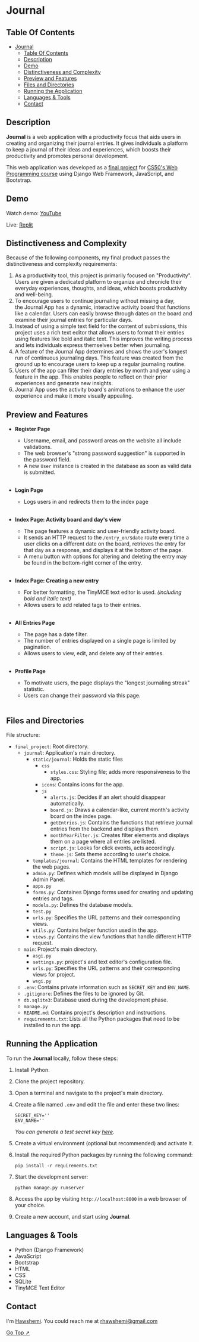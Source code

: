 # Journal


## Table Of Contents

- [Journal](#journal)
  - [Table Of Contents](#table-of-contents)
  - [Description](#description)
  - [Demo](#demo)
  - [Distinctiveness and Complexity](#distinctiveness-and-complexity)
  - [Preview and Features](#preview-and-features)
  - [Files and Directories](#files-and-directories)
  - [Running the Application](#running-the-application)
  - [Languages & Tools](#languages--tools)
  - [Contact](#contact)


## Description
**Journal** is a web application with a productivity focus that aids users in creating and organizing their journal entries. It gives individuals a platform to keep a journal of their ideas and experiences, which boosts their productivity and promotes personal development.

This web application was developed  as a [final project](https://cs50.harvard.edu/web/2020/projects/final/capstone/) for [CS50's Web Programming course](https://cs50.harvard.edu/web/2020/) using Django Web Framework, JavaScript, and Bootstrap.


## Demo
Watch demo: [YouTube](https://youtu.be/)

Live: [Replit]()


## Distinctiveness and Complexity

Because of the following components, my final product passes the distinctiveness and complexity requirements:


1. As a productivity tool, this project is primarily focused on "Productivity". Users are given a dedicated platform to organize and chronicle their everyday experiences, thoughts, and ideas, which boosts productivity and well-being.
2. To encourage users to continue journaling without missing a day, the Journal App has a dynamic, interactive activity board that functions like a calendar. Users can easily browse through dates on the board and examine their journal entries for particular days.
3. Instead of using a simple text field for the content of submissions, this project uses a rich text editor that allows users to format their entries using features like bold and italic text. This improves the writing process and lets individuals express themselves better when journaling.
4. A feature of the Journal App determines and shows the user's longest run of continuous journaling days. This feature was created from the ground up to encourage users to keep up a regular journaling routine.
5. Users of the app can filter their diary entries by month and year using a feature in the app. This enables people to reflect on their prior experiences and generate new insights.
6. Journal App uses the activity board's animations to enhance the user experience and make it more visually appealing.


## Preview and Features
  - **Register Page**
    - Username, email, and password areas on the website all include validations.
    - The web browser's "strong password suggestion" is supported in the password field.
    - A new `User` instance is created in the database as soon as valid data is submitted.
  
    <br>

  - **Login Page**
    - Logs users in and redirects them to the index page

    <br>

  - **Index Page: Activity board and day's view**
    - The page features a dynamic and user-friendly activity board.
    - It sends an HTTP request to the `/entry_on/$date` route every time a user clicks on a different date on the board, retrieves the entry for that day as a response, and displays it at the bottom of the page.
    - A menu button with options for altering and deleting the entry may be found in the bottom-right corner of the entry.
  
    <br>

  - **Index Page: Creating a new entry**
    - For better formatting, the TinyMCE text editor is used. _(including bold and italic text)_
    - Allows users to add related tags to their entries.
  
    <br>

  - **All Entries Page**
    - The page has a date filter.
    - The number of entries displayed on a single page is limited by pagination.
    - Allows users to view, edit, and delete any of their entries.
  
    <br>

  - **Profile Page**
    - To motivate users, the page displays the "longest journaling streak" statistic.
    - Users can change their password via this page.
  
    <br>

## Files and Directories

File structure:

- `final_project`: Root directory.
    - `journal`: Application's main directory.
      - `static/journal`: Holds the static files
        - `css`
            - `styles.css`: Styling file; adds more responsiveness to the app.
        - `icons`: Contains icons for the app.
        - `js` 
          - `alerts.js`: Decides if an alert should disappear automatically.
          - `board.js`: Draws a calendar-like, current month's activity board on the index page.
          - `getEntries.js`: Contains the functions that retrieve journal entries from the backend and displays them.
          - `monthYearFilter.js`: Creates filter elements and displays them on a page where all entries are listed.
          - `script.js`: Looks for click events, acts accordingly.
          - `theme.js`: Sets theme according to user's choice.
      - `templates/journal`: Contains the HTML templates for rendering the web pages.
      - `admin.py`: Defines which models will be displayed in Django Admin Panel.
      - `apps.py`
      - `forms.py`: Containes Django forms used for creating and updating entries and tags.
      - `models.py`: Defines the database models.
      - `test.py`
      - `urls.py`: Specifies the URL patterns and their corresponding views.
      - `utils.py`: Contains helper function used in the app.
      - `views.py`: Contains the view functions that handle different HTTP request.
    - `main`: Project's main directory.
      - `asgi.py`
      - `settings.py`: project's and text editor's configuration file.
      - `urls.py`: Specifies the URL patterns and their corresponding views for project.
      - `wsgi.py`
    - `.env`: Contains private information such as `SECRET_KEY` and `ENV_NAME`.
    - `.gitignore`: Defines the files to be ignored by Git.
    - `db.sqlite3`: Database used during the development phase.
    - `manage.py`
    - `README.md`: Contains project's description and instructions.
    - `requirements.txt`: Lists all the Python packages that need to be installed to run the app.
  

## Running the Application
To run the **Journal** locally, follow these steps:

1. Install Python.
2. Clone the project repository.
3. Open a terminal and navigate to the project's main directory.
4. Create a file named `.env` and edit the file and enter these two lines:
    ```
    SECRET_KEY=''
    ENV_NAME=''
    ```
    _You can generate a test secret key [here](https://djecrety.ir/)._

5. Create a virtual environment (optional but recommended) and activate it.
6. Install the required Python packages by running the following command:
    ```
    pip install -r requirements.txt
    ```
7. Start the development server:
    ```
    python manage.py runserver
    ```
8. Access the app by visiting `http://localhost:8000` in a web browser of your choice.
9. Create a new account, and start using **Journal**.


## Languages & Tools

- Python (Django Framework)
- JavaScript
- Bootstrap
- HTML
- CSS
- SQLite
- TinyMCE Text Editor


## Contact
I'm [Hawshemi](https://hawshemi.com). You could reach me at rhawshemi@gmail.com

[Go Top ➚](#journal)
